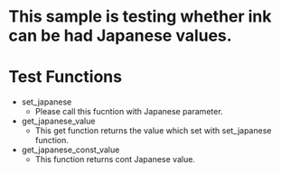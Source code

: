 # This sample is testing whether ink can be had Japanese values.

# Test Functions
- set_japanese
  - Please call this fucntion with Japanese parameter.
- get_japanese_value
  - This get function returns the value which set with set_japanese function.
- get_japanese_const_value
  - This function returns cont Japanese value. 